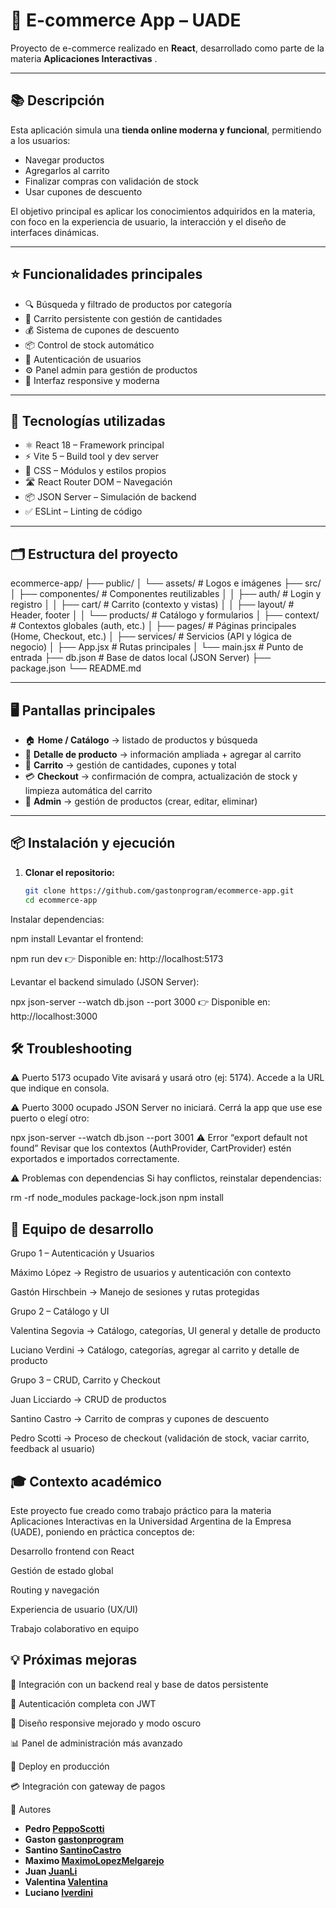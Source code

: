 # 🛒 E-commerce App – UADE

Proyecto de e-commerce realizado en **React**, desarrollado como parte de la materia **Aplicaciones Interactivas** .

---

## 📚 Descripción

Esta aplicación simula una **tienda online moderna y funcional**, permitiendo a los usuarios:

- Navegar productos  
- Agregarlos al carrito  
- Finalizar compras con validación de stock  
- Usar cupones de descuento  

El objetivo principal es aplicar los conocimientos adquiridos en la materia, con foco en la experiencia de usuario, la interacción y el diseño de interfaces dinámicas.

---

## ⭐ Funcionalidades principales

- 🔍 Búsqueda y filtrado de productos por categoría  
- 🛒 Carrito persistente con gestión de cantidades  
- 💰 Sistema de cupones de descuento  
- 📦 Control de stock automático  
- 🔐 Autenticación de usuarios  
- ⚙️ Panel admin para gestión de productos  
- 🎨 Interfaz responsive y moderna  

---

## 🚀 Tecnologías utilizadas

- ⚛️ React 18 – Framework principal  
- ⚡ Vite 5 – Build tool y dev server  
- 🎨 CSS – Módulos y estilos propios  
- 🛣️ React Router DOM – Navegación  
- 📦 JSON Server – Simulación de backend  
- ✅ ESLint – Linting de código  

---

## 🗂️ Estructura del proyecto

ecommerce-app/
├── public/
│ └── assets/ # Logos e imágenes
├── src/
│ ├── componentes/ # Componentes reutilizables
│ │ ├── auth/ # Login y registro
│ │ ├── cart/ # Carrito (contexto y vistas)
│ │ ├── layout/ # Header, footer
│ │ └── products/ # Catálogo y formularios
│ ├── context/ # Contextos globales (auth, etc.)
│ ├── pages/ # Páginas principales (Home, Checkout, etc.)
│ ├── services/ # Servicios (API y lógica de negocio)
│ ├── App.jsx # Rutas principales
│ └── main.jsx # Punto de entrada
├── db.json # Base de datos local (JSON Server)
├── package.json
└── README.md



---

## 🖥️ Pantallas principales

- 🏠 **Home / Catálogo** → listado de productos y búsqueda  
- 📄 **Detalle de producto** → información ampliada + agregar al carrito  
- 🛒 **Carrito** → gestión de cantidades, cupones y total  
- 💳 **Checkout** → confirmación de compra, actualización de stock y limpieza automática del carrito  
- 🔐 **Admin** → gestión de productos (crear, editar, eliminar)  

---

## 📦 Instalación y ejecución

1. **Clonar el repositorio:**
   ```bash
   git clone https://github.com/gastonprogram/ecommerce-app.git
   cd ecommerce-app
Instalar dependencias:


npm install
Levantar el frontend:



npm run dev
👉 Disponible en: http://localhost:5173

Levantar el backend simulado (JSON Server):


npx json-server --watch db.json --port 3000
👉 Disponible en: http://localhost:3000

## 🛠️ Troubleshooting
⚠️ Puerto 5173 ocupado
Vite avisará y usará otro (ej: 5174). Accede a la URL que indique en consola.

⚠️ Puerto 3000 ocupado
JSON Server no iniciará. Cerrá la app que use ese puerto o elegí otro:


npx json-server --watch db.json --port 3001
⚠️ Error “export default not found”
Revisar que los contextos (AuthProvider, CartProvider) estén exportados e importados correctamente.

⚠️ Problemas con dependencias
Si hay conflictos, reinstalar dependencias:


rm -rf node_modules package-lock.json
npm install

## 👥 Equipo de desarrollo

Grupo 1 – Autenticación y Usuarios

Máximo López → Registro de usuarios y autenticación con contexto

Gastón Hirschbein → Manejo de sesiones y rutas protegidas

Grupo 2 – Catálogo y UI

Valentina Segovia → Catálogo, categorías, UI general y detalle de producto

Luciano Verdini → Catálogo, categorías, agregar al carrito y detalle de producto

Grupo 3 – CRUD, Carrito y Checkout

Juan Licciardo → CRUD de productos

Santino Castro → Carrito de compras y cupones de descuento

Pedro Scotti → Proceso de checkout (validación de stock, vaciar carrito, feedback al usuario)

## 🎓 Contexto académico
Este proyecto fue creado como trabajo práctico para la materia Aplicaciones Interactivas en la Universidad Argentina de la Empresa (UADE), poniendo en práctica conceptos de:

Desarrollo frontend con React

Gestión de estado global

Routing y navegación

Experiencia de usuario (UX/UI)

Trabajo colaborativo en equipo

## 💡 Próximas mejoras
🔗 Integración con un backend real y base de datos persistente

🔐 Autenticación completa con JWT

📱 Diseño responsive mejorado y modo oscuro

📊 Panel de administración más avanzado

🚀 Deploy en producción

💳 Integración con gateway de pagos

🤝 Autores
- **Pedro [PeppoScotti](https://github.com/PeppoScotti)**
- **Gaston [gastonprogram](https://github.com/gastonprogram)**
- **Santino [SantinoCastro](https://github.com/Gusabelu1)**
- **Maximo [MaximoLopezMelgarejo](https://github.com/maximolopezmelgarejo)**
- **Juan [JuanLi](https://github.com/Juanli255)**
- **Valentina [Valentina](https://github.com/deleonvalentina)** 
- **Luciano [lverdini](https://github.com/lverdini)**

